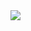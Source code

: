 <img src="https://fustyles.github.io/BlocklyResearch/Mutator/fuMutatorInsertBlock_20220830/img/fuMutatorInsertBlock.png">
